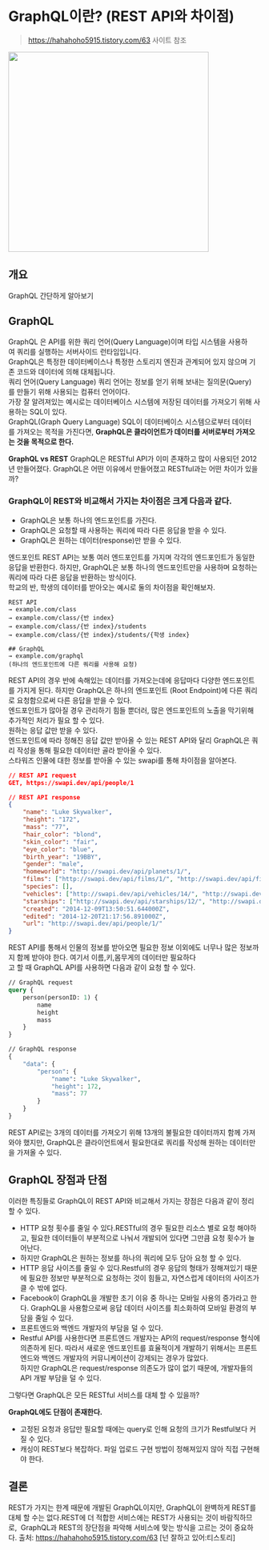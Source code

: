 #  GraphQL이란? (REST API와 차이점)
> https://hahahoho5915.tistory.com/63 사이트 참조

<img src="https://github.com/user-attachments/assets/5ac38413-0f14-4e5d-b675-557feba98d5b" width="400px">

## 개요
GraphQL 간단하게 알아보기

## GraphQL
GraphQL 은 API를 위한 쿼리 언어(Query Language)이며 타입 시스템을 사용하여 쿼리를 실행하는 서버사이드 런타임입니다.  
GraphQL은 특정한 데이터베이스나 특정한 스토리지 엔진과 관계되어 있지 않으며 기존 코드와 데이터에 의해 대체됩니다.  
쿼리 언어(Query Language) 쿼리 언어는 정보를 얻기 위해 보내는 질의문(Query)를 만들기 위해 사용되는 컴퓨터 언어이다.  
가장 잘 알려져있는 예시로는 데이터베이스 시스템에 저장된 데이터를 가져오기 위해 사용하는 SQL이 있다.  
GraphQL(Graph Query Language) SQL이 데이터베이스 시스템으로부터 데이터를 가져오는 목적을 가진다면, **GraphQL은 클라이언트가 데이터를 서버로부터 가져오는 것을 목적으로 한다.**

__GraphQL vs REST__
GraphQL은 RESTful API가 이미 존재하고 많이 사용되던 2012년 만들어졌다. GraphQL은 어떤 이유에서 만들어졌고 RESTful과는 어떤 차이가 있을까?  

### GraphQL이 REST와 비교해서 가지는 차이점은 크게 다음과 같다.

- GraphQL은 보통 하나의 엔드포인트를 가진다.
- GraphQL은 요청할 때 사용하는 쿼리에 따라 다른 응답을 받을 수 있다.
- GraphQL은 원하는 데이터(response)만 받을 수 있다.

엔드포인트 REST API는 보통 여러 엔드포인트를 가지며 각각의 엔드포인트가 동일한 응답을 반환한다.
하지만, GraphQL은 보통 하나의 엔드포인트만을 사용하며 요청하는 쿼리에 따라 다른 응답을 반환하는 방식이다.  
학교의 반, 학생의 데이터를 받아오는 예시로 둘의 차이점을 확인해보자.  

```
REST API
→ example.com/class
→ example.com/class/{반 index}
→ example.com/class/{반 index}/students
→ example.com/class/{반 index}/students/{학생 index}

## GraphQL
→ example.com/graphql
(하나의 엔드포인트에 다른 쿼리를 사용해 요청)
```

REST API의 경우 반에 속해있는 데이터를 가져오는데에 응답마다 다양한 엔드포인트를 가지게 된다. 하지만 GraphQL은 하나의 엔드포인트 (Root Endpoint)에 다른 쿼리로 요청함으로써 다른 응답을 받을 수 있다.  
엔드포인트가 많아질 경우 관리하기 힘들 뿐더러, 많은 엔드포인트의 노출을 막기위해 추가적인 처리가 필요 할 수 있다.  
원하는 응답 값만 받을 수 있다.  
엔드포인트에 따라 정해진 응답 값만 받아올 수 있는 REST API와 달리 GraphQL은 쿼리 작성을 통해 필요한 데이터만 골라 받아올 수 있다.  
스타워즈 인물에 대한 정보를 받아올 수 있는 swapi를 통해 차이점을 알아본다.  

```json
// REST API request
GET, https://swapi.dev/api/people/1

// REST API response
{
    "name": "Luke Skywalker",
    "height": "172",
    "mass": "77",
    "hair_color": "blond",
    "skin_color": "fair",
    "eye_color": "blue",
    "birth_year": "19BBY",
    "gender": "male",
    "homeworld": "http://swapi.dev/api/planets/1/",
    "films": ["http://swapi.dev/api/films/1/", "http://swapi.dev/api/films/2/", "http://swapi.dev/api/films/3/", "http://swapi.dev/api/films/6/"],
    "species": [],
    "vehicles": ["http://swapi.dev/api/vehicles/14/", "http://swapi.dev/api/vehicles/30/"],
    "starships": ["http://swapi.dev/api/starships/12/", "http://swapi.dev/api/starships/22/"],
    "created": "2014-12-09T13:50:51.644000Z",
    "edited": "2014-12-20T21:17:56.891000Z",
    "url": "http://swapi.dev/api/people/1/"
}
```

REST API를 통해서 인물의 정보를 받아오면 필요한 정보 이외에도 너무나 많은 정보까지 함께 받아야 한다. 여기서 이름,키,몸무게의 데이터만 필요하다고 할 때 GraphQL API를 사용하면 다음과 같이 요청 할 수 있다.
```GraphQL
// GraphQL request
query {
    person(personID: 1) {
        name
        height
        mass
    }
}

// GraphQL response
{
    "data": {
        "person": {
            "name": "Luke Skywalker",
            "height": 172,
            "mass": 77
        }
    }
}
```
REST API로는 3개의 데이터를 가져오기 위해 13개의 불필요한 데이터까지 함께 가져와야 했지만, GraphQL은 클라이언트에서 필요한대로 쿼리를 작성해 원하는 데이터만을 가져올 수 있다.

## GraphQL 장점과 단점
이러한 특징들로 GraphQL이 REST API와 비교해서 가지는 장점은 다음과 같이 정리 할 수 있다.

- HTTP 요청 횟수를 줄일 수 있다.RESTful의 경우 필요한 리소스 별로 요청 해야하고, 필요한 데이터들이 부분적으로 나눠서 개발되어 있다면 그만큼 요청 횟수가 늘어난다.
- 하지만 GraphQL은 원하는 정보를 하나의 쿼리에 모두 담아 요청 할 수 있다.
- HTTP 응답 사이즈를 줄일 수 있다.Restful의 경우 응답의 형태가 정해져있기 때문에 필요한 정보만 부분적으로 요청하는 것이 힘들고, 자연스럽게 데이터의 사이즈가 클 수 밖에 없다.  
- Facebook이 GraphQL을 개발한 초기 이유 중 하나는 모바일 사용의 증가라고 한다. GraphQL을 사용함으로써 응답 데이터 사이즈를 최소화하여 모바일 환경의 부담을 줄일 수 있다.  
- 프론트엔드와 백엔드 개발자의 부담을 덜 수 있다.  
- Restful API를 사용한다면 프론트엔드 개발자는 API의 request/response 형식에 의존하게 된다. 따라서 새로운 엔드포인트를 효율적이게 개발하기 위해서는 프론트엔드와 백엔드 개발자의 커뮤니케이션이 강제되는 경우가 많았다.  
하지만 GraphQL은 request/response 의존도가 많이 없기 때문에, 개발자들의 API 개발 부담을 덜 수 있다.  

그렇다면 GraphQL은 모든 RESTful 서비스를 대체 할 수 있을까? 

**GraphQL에도 단점이 존재한다.**

- 고정된 요청과 응답만 필요할 때에는 query로 인해 요청의 크기가 Restful보다 커질 수 있다.
- 캐싱이 REST보다 복잡하다. 파일 업로드 구현 방법이 정해져있지 않아 직접 구현해야 한다.

## 결론
REST가 가지는 한계 때문에 개발된 GraphQL이지만, GraphQL이 완벽하게 REST를 대체 할 수는 없다.REST에 더 적합한 서비스에는 REST가 사용되는 것이 바람직하므로, 
GraphQL과 REST의 장단점을 파악해 서비스에 맞는 방식을 고르는 것이 중요하다.
출처: https://hahahoho5915.tistory.com/63 [넌 잘하고 있어:티스토리]
